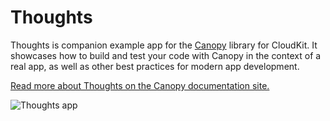 # Thoughts

Thoughts is companion example app for the [Canopy](https://github.com/Tact/Canopy) library for CloudKit. It showcases how to build and test your code with Canopy in the context of a real app, as well as other best practices for modern app development.

[Read more about Thoughts on the Canopy documentation site.](https://canopy-docs.justtact.com/documentation/canopy/thoughts-example-app)

![Thoughts app](https://canopy-docs.justtact.com/images/thoughts-ios-onethought.png)
